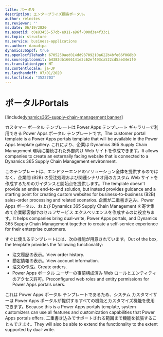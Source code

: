 ```yaml
---
title: ポータル
description: エンタープライズ顧客ポータル。
author: relnotes
ms.reviewer: ''
ms.date: 06/19/2020
ms.assetid: c0e83455-57cb-e911-a96f-000d3a4f33c1
ms.topic: structure
ms.service: business-applications
ms.author: damadipa
dynamics365pdf: true
ms.openlocfilehash: 6705250aed014dd93709210a622b4bfe66f068b0
ms.sourcegitcommit: b4383db1666141e3c62ef493ca522cd5ae34e1f0
ms.translationtype: HT
ms.contentlocale: ja-JP
ms.lasthandoff: 07/01/2020
ms.locfileid: "3522703"
---
```

# <a name="portals"></a><span data-ttu-id="fdef3-103">ポータル</span><span class="sxs-lookup"><span data-stu-id="fdef3-103">Portals</span></span>

[!include[dynamics365-supply-chain-management banner](../includes/dynamics365-supply-chain-management.md)]

<!--structure start-->
<span data-ttu-id="fdef3-104">カスタマー ポータル テンプレートは Power Apps テンプレート ギャラリーで利用できる Power Apps ポータル テンプレートです。</span><span class="sxs-lookup"><span data-stu-id="fdef3-104">The customer portal template is a Power Apps portals template that will be available in the Power Apps template gallery.</span></span> <span data-ttu-id="fdef3-105">これにより、企業は Dynamics 365 Supply Chain Management 環境に接続された外部向け Web サイトを作成できます。</span><span class="sxs-lookup"><span data-stu-id="fdef3-105">It allows companies to create an externally facing website that is connected to a Dynamics 365 Supply Chain Management environment.</span></span>

<span data-ttu-id="fdef3-106">このテンプレートは、エンドツーエンドのソリューション全体を提供するのではなく、企業間 (B2B) の受注処理および関連シナリオ用のカスタム Web サイトを作成するためのガイダンスと開始点を提供します。</span><span class="sxs-lookup"><span data-stu-id="fdef3-106">The template doesn't provide an entire end-to-end solution, but instead provides guidance and a starting point for creating custom websites for business-to-business (B2B) sales-order processing and related scenarios.</span></span> <span data-ttu-id="fdef3-107">企業が二重書き込み、Power Apps ポータル、および Dynamics 365 Supply Chain Management を寄せ集めて企業顧客向けのセルフサービス エクスペリエンスを作成するのに役立ちます。</span><span class="sxs-lookup"><span data-stu-id="fdef3-107">It helps companies bring dual-write, Power Apps portals, and Dynamics 365 Supply Chain Management together to create a self-service experience for their enterprise customers.</span></span>

<span data-ttu-id="fdef3-108">すぐに使えるテンプレートには、次の機能が用意されています。</span><span class="sxs-lookup"><span data-stu-id="fdef3-108">Out of the box, the template provides the following functionality:</span></span>

- <span data-ttu-id="fdef3-109">注文履歴の表示。</span><span class="sxs-lookup"><span data-stu-id="fdef3-109">View order history.</span></span>
- <span data-ttu-id="fdef3-110">勘定情報の表示。</span><span class="sxs-lookup"><span data-stu-id="fdef3-110">View account information.</span></span>
- <span data-ttu-id="fdef3-111">注文の作成。</span><span class="sxs-lookup"><span data-stu-id="fdef3-111">Create orders.</span></span>
- <span data-ttu-id="fdef3-112">Power Apps ポータル ユーザーの事前構成済み Web ロールとエンティティのアクセス許可。</span><span class="sxs-lookup"><span data-stu-id="fdef3-112">Preconfigured web roles and entity permissions for Power Apps portals users.</span></span>

<span data-ttu-id="fdef3-113">これは Power Apps ポータル テンプレートであるため、システム カスタマイザーは Power Apps ポータルが提供するすべての機能とカスタマイズ機能を使用できます。</span><span class="sxs-lookup"><span data-stu-id="fdef3-113">Because this is a Power Apps portals template, system customizers can use all features and customization capabilities that Power Apps portals offers.</span></span> <span data-ttu-id="fdef3-114">二重書き込みでサポートされる範囲まで機能を拡張することもできます。</span><span class="sxs-lookup"><span data-stu-id="fdef3-114">They will also be able to extend the functionality to the extent supported by dual-write.</span></span>
<!--structure end-->



